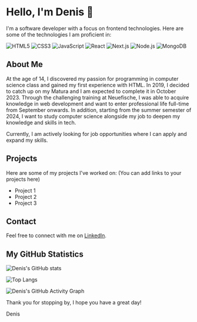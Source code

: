# Hello, I'm Denis 👋

I'm a software developer with a focus on frontend technologies. Here are some of the technologies I am proficient in:

![HTML5](https://img.shields.io/badge/-HTML5-E34F26?style=flat&logo=html5&logoColor=white)
![CSS3](https://img.shields.io/badge/-CSS3-1572B6?style=flat&logo=css3)
![JavaScript](https://img.shields.io/badge/-JavaScript-black?style=flat&logo=javascript)
![React](https://img.shields.io/badge/-React-black?style=flat&logo=react)
![Next.js](https://img.shields.io/badge/-Next.js-black?style=flat&logo=next.js)
![Node.js](https://img.shields.io/badge/-Node.js-black?style=flat&logo=node.js)
![MongoDB](https://img.shields.io/badge/-MongoDB-black?style=flat&logo=mongodb)

## About Me

At the age of 14, I discovered my passion for programming in computer science class and gained my first experience with HTML. In 2019, I decided to catch up on my Matura and I am expected to complete it in October 2023. Through the challenging training at Neuefische, I was able to acquire knowledge in web development and want to enter professional life full-time from September onwards. In addition, starting from the summer semester of 2024, I want to study computer science alongside my job to deepen my knowledge and skills in tech.

Currently, I am actively looking for job opportunities where I can apply and expand my skills.

## Projects

Here are some of my projects I've worked on: (You can add links to your projects here)

- Project 1
- Project 2
- Project 3

## Contact

Feel free to connect with me on [LinkedIn](https://www.linkedin.com/in/denis-korkmaz-95112b273/).

## My GitHub Statistics

![Denis's GitHub stats](https://github-readme-stats.vercel.app/api?username=DenisKorkmaz&show_icons=true&count_private=true&theme=radical)

![Top Langs](https://github-readme-stats.vercel.app/api/top-langs/?username=DenisKorkmaz&theme=radical)

![Denis's GitHub Activity Graph](https://activity-graph.herokuapp.com/graph?username=DenisKorkmaz&bg_color=ffffff&color=0400ff&line=0400ff&point=03dac6&area=true&hide_border=true)


Thank you for stopping by, I hope you have a great day!

Denis
